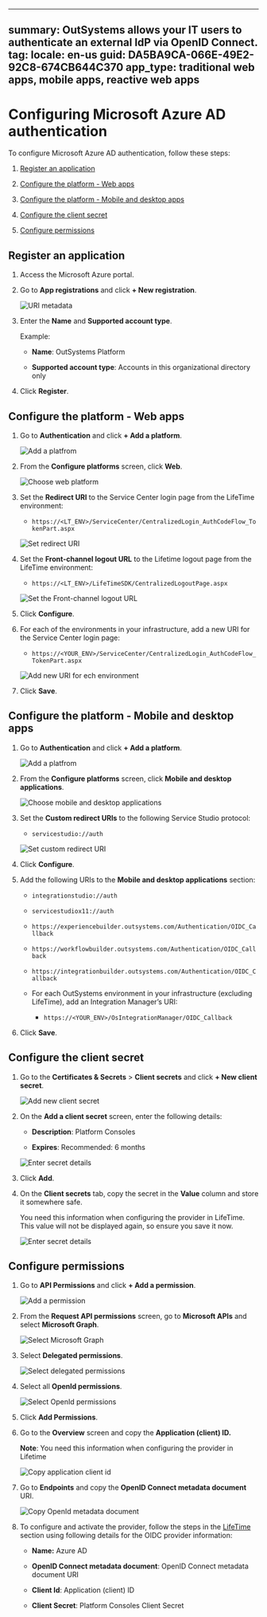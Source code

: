 ---
summary: OutSystems allows your IT users to authenticate an external IdP via OpenID Connect.
tag:
locale: en-us
guid: DA5BA9CA-066E-49E2-92C8-674CB644C370
app_type: traditional web apps, mobile apps, reactive web apps
----

# Configuring Microsoft Azure AD authentication

To configure Microsoft Azure AD authentication, follow these steps:

1. [Register an application](#register-an-application)

1. [Configure the platform - Web apps](#configure-the-platform---web-apps)

1. [Configure the platform - Mobile and desktop apps](#configure-the-platform---mobile-and-desktop-apps)

1. [Configure the client secret](#configure-the-client-secret)

1. [Configure permissions](#configure-permissions)

## Register an application 

1. Access the Microsoft Azure portal.

1. Go to **App registrations** and click  **+ New registration**.

    ![URI metadata](images/new-reg-az.png)

1. Enter the **Name** and **Supported account type**.

    Example:

    * **Name**: OutSystems Platform

    * **Supported account type**: Accounts in this organizational directory only

1. Click **Register**.

## Configure the platform - Web apps

1. Go to **Authentication** and click **+ Add a platform**.

    ![Add a platfrom](images/add-platform-az.png)

1. From the **Configure platforms** screen, click **Web**.

    ![Choose web platform](images/web-az.png)

1. Set the **Redirect URI** to the Service Center login page from the LifeTime environment:

    * ``https://<LT_ENV>/ServiceCenter/CentralizedLogin_AuthCodeFlow_TokenPart.aspx``

    ![Set redirect URI](images/redirect-az.png)

1. Set the **Front-channel logout URL** to the Lifetime logout page from the LifeTime environment:

    * ``https://<LT_ENV>/LifeTimeSDK/CentralizedLogoutPage.aspx``

    ![Set the Front-channel logout URL](images/front-channel-az.png)

1. Click **Configure**.

1. For each of the environments in your infrastructure, add a new URI for the Service Center login page:

    * ``https://<YOUR_ENV>/ServiceCenter/CentralizedLogin_AuthCodeFlow_TokenPart.aspx``

    ![Add new URI for ech environment](images/redirect-uri-az.png)

1. Click **Save**.

## Configure the platform - Mobile and desktop apps

1. Go to **Authentication** and click **+ Add a platform**.

    ![Add a platfrom](images/add-platform-az.png)

1. From the **Configure platforms** screen, click **Mobile and desktop applications**.

    ![Choose mobile and desktop applications](images/mob-desktop-az.png)

1. Set the **Custom redirect URIs** to the following Service Studio protocol:

    * ``servicestudio://auth``

    ![Set custom redirect URI](images/custom-uri-az.png)

1. Click **Configure**.

1. Add the following URIs to the **Mobile and desktop applications** section:

    * ``integrationstudio://auth``

    * ``servicestudiox11://auth``

    * ``https://experiencebuilder.outsystems.com/Authentication/OIDC_Callback``

    * ``https://workflowbuilder.outsystems.com/Authentication/OIDC_Callback``

    * ``https://integrationbuilder.outsystems.com/Authentication/OIDC_Callback``

    * For each OutSystems environment in your infrastructure (excluding LifeTime), add an Integration Manager’s URI:

        * ``https://<YOUR_ENV>/OsIntegrationManager/OIDC_Callback``

1. Click **Save**. 

## Configure the client secret

1. Go to the **Certificates & Secrets** > **Client  secrets** and click **+ New client secret**.

    ![Add new client secret](images/add-secret-az.png)
        
1. On the **Add a client secret** screen, enter the following details:

    * **Description**: Platform Consoles

    * **Expires**: Recommended: 6 months

    ![Enter secret details](images/secret-details-az.png)    

1. Click **Add**.

1. On the **Client secrets** tab, copy the secret in the **Value** column and store it somewhere safe.
   
    <div class="warning" markdown="1">

     You need this information when configuring the provider in LifeTime. This value will not be displayed again, so ensure you save it now. 

    </div>

    ![Enter secret details](images/secret-value-az.png)

## Configure permissions 

1. Go to **API Permissions** and click **+ Add a permission**.

    ![Add a permission](images/add-permission-az.png)

1. From the **Request API permissions** screen, go to **Microsoft APIs** and select **Microsoft Graph**.

    ![Select Microsoft Graph](images/graph-az.png)

1. Select **Delegated permissions**.

    ![Select delegated permissions](images/delegated-permissions-az.png)

1. Select all **OpenId permissions**.

    ![Select OpenId permissions](images/openid-permissions-az.png)

1. Click **Add Permissions**.

1. Go to the **Overview** screen and copy the **Application (client) ID.** 

    **Note**: You need this information when configuring the provider in Lifetime

    ![Copy application client id](images/app-client-id-az.png)

1. Go to **Endpoints** and copy the **OpenID Connect metadata document** URI.

    ![Copy OpenId metadata document](images/endpoint-az.png)

1. To configure and activate the provider, follow the steps in the [LifeTime](external-idp-lifetime.md) section using following details for the OIDC provider information:

    * **Name:** Azure AD

    * **OpenID Connect metadata document**: OpenID Connect metadata document URI

    * **Client Id**: Application (client) ID

    * **Client Secret**: Platform Consoles Client Secret











